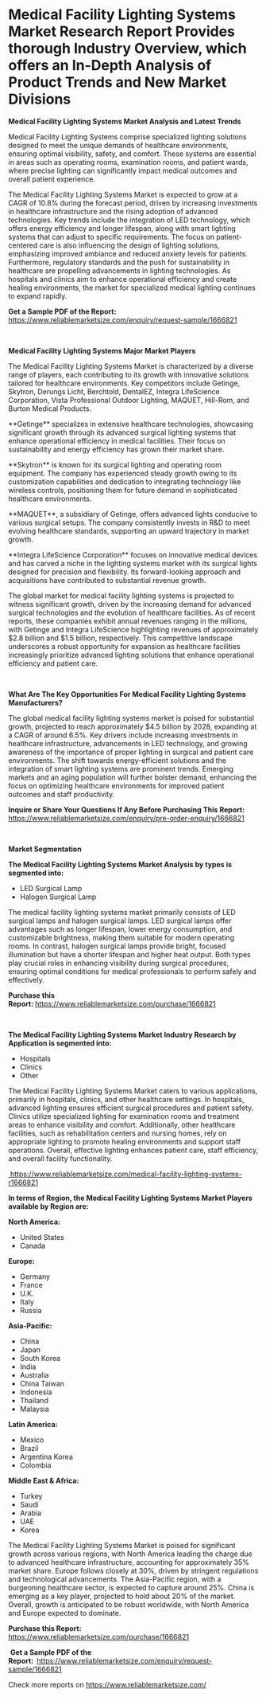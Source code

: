 <p><h1>Medical Facility Lighting Systems Market Research Report Provides thorough Industry Overview, which offers an In-Depth Analysis of Product Trends and New Market Divisions</h1></p><p><strong>Medical Facility Lighting Systems Market Analysis and Latest Trends</strong></p>
<p><p>Medical Facility Lighting Systems comprise specialized lighting solutions designed to meet the unique demands of healthcare environments, ensuring optimal visibility, safety, and comfort. These systems are essential in areas such as operating rooms, examination rooms, and patient wards, where precise lighting can significantly impact medical outcomes and overall patient experience.</p><p>The Medical Facility Lighting Systems Market is expected to grow at a CAGR of 10.8% during the forecast period, driven by increasing investments in healthcare infrastructure and the rising adoption of advanced technologies. Key trends include the integration of LED technology, which offers energy efficiency and longer lifespan, along with smart lighting systems that can adjust to specific requirements. The focus on patient-centered care is also influencing the design of lighting solutions, emphasizing improved ambiance and reduced anxiety levels for patients. Furthermore, regulatory standards and the push for sustainability in healthcare are propelling advancements in lighting technologies. As hospitals and clinics aim to enhance operational efficiency and create healing environments, the market for specialized medical lighting continues to expand rapidly.</p></p>
<p><strong>Get a Sample PDF of the Report:&nbsp;</strong> <a href="https://www.reliablemarketsize.com/enquiry/request-sample/1666821?utm_campaign=3131&utm_medium=2&utm_source=Github&utm_content=ia&utm_term=08032025&utm_id=medical-facility-lighting-systems">https://www.reliablemarketsize.com/enquiry/request-sample/1666821</a></p>
<p>&nbsp;</p>
<p><strong>Medical Facility Lighting Systems Major Market Players</strong></p>
<p><p>The Medical Facility Lighting Systems Market is characterized by a diverse range of players, each contributing to its growth with innovative solutions tailored for healthcare environments. Key competitors include Getinge, Skytron, Derungs Licht, Berchtold, DentalEZ, Integra LifeScience Corporation, Vista Professional Outdoor Lighting, MAQUET, Hill-Rom, and Burton Medical Products.</p><p>**Getinge** specializes in extensive healthcare technologies, showcasing significant growth through its advanced surgical lighting systems that enhance operational efficiency in medical facilities. Their focus on sustainability and energy efficiency has grown their market share.</p><p>**Skytron** is known for its surgical lighting and operating room equipment. The company has experienced steady growth owing to its customization capabilities and dedication to integrating technology like wireless controls, positioning them for future demand in sophisticated healthcare environments.</p><p>**MAQUET**, a subsidiary of Getinge, offers advanced lights conducive to various surgical setups. The company consistently invests in R&D to meet evolving healthcare standards, supporting an upward trajectory in market growth.</p><p>**Integra LifeScience Corporation** focuses on innovative medical devices and has carved a niche in the lighting systems market with its surgical lights designed for precision and flexibility. Its forward-looking approach and acquisitions have contributed to substantial revenue growth.</p><p>The global market for medical facility lighting systems is projected to witness significant growth, driven by the increasing demand for advanced surgical technologies and the evolution of healthcare facilities. As of recent reports, these companies exhibit annual revenues ranging in the millions, with Getinge and Integra LifeScience highlighting revenues of approximately $2.8 billion and $1.5 billion, respectively. This competitive landscape underscores a robust opportunity for expansion as healthcare facilities increasingly prioritize advanced lighting solutions that enhance operational efficiency and patient care.</p></p>
<p>&nbsp;</p>
<p><strong>What Are The Key Opportunities For Medical Facility Lighting Systems Manufacturers?</strong></p>
<p><p>The global medical facility lighting systems market is poised for substantial growth, projected to reach approximately $4.5 billion by 2028, expanding at a CAGR of around 6.5%. Key drivers include increasing investments in healthcare infrastructure, advancements in LED technology, and growing awareness of the importance of proper lighting in surgical and patient care environments. The shift towards energy-efficient solutions and the integration of smart lighting systems are prominent trends. Emerging markets and an aging population will further bolster demand, enhancing the focus on optimizing healthcare environments for improved patient outcomes and staff productivity.</p></p>
<p><strong>Inquire or Share Your Questions If Any Before Purchasing This Report:</strong> <a href="https://www.reliablemarketsize.com/enquiry/pre-order-enquiry/1666821?utm_campaign=3131&utm_medium=2&utm_source=Github&utm_content=ia&utm_term=08032025&utm_id=medical-facility-lighting-systems">https://www.reliablemarketsize.com/enquiry/pre-order-enquiry/1666821</a></p>
<p>&nbsp;</p>
<p><strong>Market Segmentation</strong></p>
<p><strong>The Medical Facility Lighting Systems Market Analysis by types is segmented into:</strong></p>
<p><ul><li>LED Surgical Lamp</li><li>Halogen Surgical Lamp</li></ul></p>
<p><p>The medical facility lighting systems market primarily consists of LED surgical lamps and halogen surgical lamps. LED surgical lamps offer advantages such as longer lifespan, lower energy consumption, and customizable brightness, making them suitable for modern operating rooms. In contrast, halogen surgical lamps provide bright, focused illumination but have a shorter lifespan and higher heat output. Both types play crucial roles in enhancing visibility during surgical procedures, ensuring optimal conditions for medical professionals to perform safely and effectively.</p></p>
<p><strong>Purchase this Report:&nbsp;</strong><a href="https://www.reliablemarketsize.com/purchase/1666821?utm_campaign=3131&utm_medium=2&utm_source=Github&utm_content=ia&utm_term=08032025&utm_id=medical-facility-lighting-systems">https://www.reliablemarketsize.com/purchase/1666821</a></p>
<p>&nbsp;</p>
<p><strong>The Medical Facility Lighting Systems Market Industry Research by Application is segmented into:</strong></p>
<p><ul><li>Hospitals</li><li>Clinics</li><li>Other</li></ul></p>
<p><p>The Medical Facility Lighting Systems Market caters to various applications, primarily in hospitals, clinics, and other healthcare settings. In hospitals, advanced lighting ensures efficient surgical procedures and patient safety. Clinics utilize specialized lighting for examination rooms and treatment areas to enhance visibility and comfort. Additionally, other healthcare facilities, such as rehabilitation centers and nursing homes, rely on appropriate lighting to promote healing environments and support staff operations. Overall, effective lighting enhances patient care, staff efficiency, and overall facility functionality.</p></p>
<p><a href="https://www.reliablemarketsize.com/medical-facility-lighting-systems-r1666821?utm_campaign=3131&utm_medium=2&utm_source=Github&utm_content=ia&utm_term=08032025&utm_id=medical-facility-lighting-systems">&nbsp;https://www.reliablemarketsize.com/medical-facility-lighting-systems-r1666821</a></p>
<p><strong>In terms of Region, the Medical Facility Lighting Systems Market Players available by Region are:</strong></p>
<p>
    <p> <strong> North America: </strong>
        <ul>
            <li>United States</li>
            <li>Canada</li>
        </ul>
        </p> 
    <p> <strong> Europe: </strong>
        <ul>
            <li>Germany</li>
            <li>France</li>
            <li>U.K.</li>
            <li>Italy</li>
            <li>Russia</li>
        </ul>
        </p> 
    <p> <strong> Asia-Pacific: </strong>
        <ul>
            <li>China</li>
            <li>Japan</li>
            <li>South Korea</li>
            <li>India</li>
            <li>Australia</li>
            <li>China Taiwan</li>
            <li>Indonesia</li>
            <li>Thailand</li>
            <li>Malaysia</li>
        </ul>
        </p> 
    <p> <strong> Latin America: </strong>
        <ul>
            <li>Mexico</li>
            <li>Brazil</li>
            <li>Argentina Korea</li>
            <li>Colombia</li>
        </ul>
        </p> 
    <p> <strong> Middle East & Africa: </strong>
        <ul>
            <li>Turkey</li>
            <li>Saudi</li>
            <li>Arabia</li>
            <li>UAE</li>
            <li>Korea</li>
        </ul>
    </p>
    </p>
<p><p>The Medical Facility Lighting Systems Market is poised for significant growth across various regions, with North America leading the charge due to advanced healthcare infrastructure, accounting for approximately 35% market share. Europe follows closely at 30%, driven by stringent regulations and technological advancements. The Asia-Pacific region, with a burgeoning healthcare sector, is expected to capture around 25%. China is emerging as a key player, projected to hold about 20% of the market. Overall, growth is anticipated to be robust worldwide, with North America and Europe expected to dominate.</p></p>
<p><strong>Purchase this Report: </strong><a href="https://www.reliablemarketsize.com/purchase/1666821?utm_campaign=3131&utm_medium=2&utm_source=Github&utm_content=ia&utm_term=08032025&utm_id=medical-facility-lighting-systems">https://www.reliablemarketsize.com/purchase/1666821</a></p>
<p>&nbsp;<strong>Get a Sample PDF of the Report:&nbsp;&nbsp;</strong><a href="https://www.reliablemarketsize.com/enquiry/request-sample/1666821?utm_campaign=3131&utm_medium=2&utm_source=Github&utm_content=ia&utm_term=08032025&utm_id=medical-facility-lighting-systems">https://www.reliablemarketsize.com/enquiry/request-sample/1666821</a></p>
<p><strong></strong></p>
<p>Check more reports on <a href="https://www.reliablemarketsize.com/?utm_campaign=3131&utm_medium=2&utm_source=Github&utm_content=ia&utm_term=08032025&utm_id=medical-facility-lighting-systems">https://www.reliablemarketsize.com/</a></p>